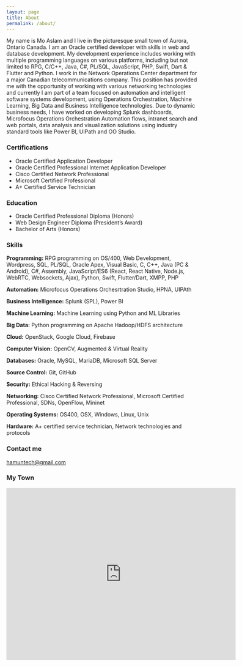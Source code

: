 ```yaml
---
layout: page
title: About
permalink: /about/
---
```

My name is Mo Aslam and I live in the picturesque small town of Aurora, Ontario Canada. I am an Oracle certified developer with skills in web and database development. My development experience includes working with multiple programming languages on various platforms, including but not limited to RPG, C/C++, Java, C#, PL/SQL, JavaScript, PHP, Swift, Dart & Flutter and Python.
I work in the Network Operations Center department for a major Canadian telecommunications company. This position has provided me with the opportunity of working with various networking technologies and currently I am part of a team focused on automation and intelligent software systems development, using Operations Orchestration, Machine Learning, Big Data and Business Intelligence technologies. Due to dynamic business needs, I have worked on developing Splunk dashboards, Microfocus Operations Orchestration Automation flows, intranet search and web portals, data analysis and visualization solutions using industry standard tools like Power BI, UIPath and OO Studio.

### Certifications

- Oracle Certified Application Developer
- Oracle Certified Professional Internet Application Developer
- Cisco Certified Network Professional
- Microsoft Certified Professional
- A+ Certified Service Technician

### Education

- Oracle Certified Professional Diploma (Honors)
- Web Design Engineer Diploma (President’s Award)
- Bachelor of Arts (Honors)
 
### Skills

**Programming:** RPG programming on OS/400, Web Development, Wordpress, SQL, PL/SQL, Oracle Apex, Visual Basic, C, C++, Java (PC & Android), C#, Assembly, JavaScript/ES6 (React, React Native, Node.js, WebRTC, Websockets, Ajax), Python, Swift, Flutter/Dart, XMPP, PHP

**Automation:** Microfocus Operations Orchesrtration Studio, HPNA, UIPAth

**Business Intelligence:** Splunk (SPL), Power BI

**Machine Learning:** Machine Learning using Python and ML Libraries

**Big Data:** Python programming on Apache Hadoop/HDFS architecture

**Cloud:** OpenStack, Google Cloud, Firebase

**Computer Vision:** OpenCV, Augmented & Virtual Reality

**Databases:** Oracle, MySQL, MariaDB, Microsoft SQL Server

**Source Control:** Git, GitHub

**Security:** Ethical Hacking & Reversing

**Networking:** Cisco Certified Network Professional, Microsoft Certified Professional, SDNs, OpenFlow, Mininet

**Operating Systems:** OS400, OSX, Windows, Linux, Unix

**Hardware:** A+ certified service technician, Network technologies and protocols

### Contact me

[hamuntech@gmail.com](mailto:hamuntech@gmail.com)

### My Town

<iframe src="https://www.google.com/maps/embed?pb=!1m18!1m12!1m3!1d91847.02778200236!2d-79.51646076572199!3d43.996185658520865!2m3!1f0!2f0!3f0!3m2!1i1024!2i768!4f13.1!3m3!1m2!1s0x882ad392943890c7%3A0x5037b28c7231a30!2sAurora%2C%20ON!5e0!3m2!1sen!2sca!4v1601321008862!5m2!1sen!2sca" width="600" height="450" frameborder="0" style="border:0;" allowfullscreen="" aria-hidden="false" tabindex="0"></iframe>